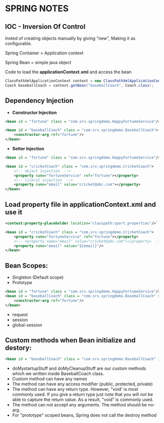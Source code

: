 # SPRING NOTES
## IOC - Inversion Of Control
Insted of creating objects manually by giving "new", Making it as configurable.

	
Spring Container = Application context

Spring Bean = simple java object

Code to load the **applicationContext.xml** and access the bean

```java
ClassPathXmlApplicationContext context = new ClassPathXmlApplicationContext("applicationContext.xml");
Coach baseballCoach = context.getBean("baseballCoach", Coach.class);
```

## Dependency Injection
- **Constructor Injection**

```xml
<bean id = "fortune" class = "com.srv.springdemo.HappyFortumeService"/>

<bean id = "baseballCoach" class = "com.srv.springdemo.BaseballCoach">
	<constructor-arg ref="fortune"/>
</bean>
```
		
- **Setter Injection**

```xml
<bean id = "fortune" class = "com.srv.springdemo.HappyFortumeService"/>

<bean id = "cricketCoach" class = "com.srv.springdemo.CricketCoach">
	<!-- object injection  -->
	<property name="fortuneService" ref="fortune"></property>
	<!-- literal injection  -->
	<property name="email" value="cricket@abc.com"></property>
</bean>
```

## Load property file in applicationContext.xml and use it

```xml
<context:property-placeholder location="classpath:sport.properties"/>`

<bean id = "cricketCoach" class = "com.srv.springdemo.CricketCoach">
	<property name="fortuneService" ref="fortune"></property>
	<!-- <property name="email" value="cricket@abc.com"></property>  -->
	<property name="email" value="${email}"/>
</bean>
```


## Bean Scopes:

- Singleton (Default scope)
- Prototype

```xml
<bean id = "fortune" class = "com.srv.springdemo.HappyFortumeService"/>
<bean id = "baseballCoach" class = "com.srv.springdemo.BaseballCoach" scope = "prototype">
	<constructor-arg ref="fortune"/>
</bean>
```
- request
- session
- global-session

## Custom methods when Bean initialize and destory:

```xml
<bean id = "baseballCoach" class = "com.srv.springdemo.BaseballCoach" init-method="doMystartupStuff" destroy-method="doMyCleanupStuff"/>
```

- doMystartupStuff and doMyCleanupStuff are our custom methods which we written inside BaseballCoach class.
- Custom method can have any names
- The method can have any access modifier (public, protected, private)
- The method can have any return type. However, "void' is most commonly used. If you give a return type just note that you will not be able to capture the return value. As a result, "void" is commonly used.
- The method can not accept any arguments. The method should be no-arg.
- For "prototype" scoped beans, Spring does not call the destroy method

